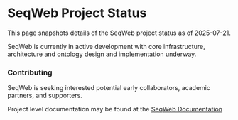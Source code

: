 # SeqWeb Project Status
This page snapshots details of the SeqWeb project status as of 2025-07-21.

SeqWeb is currently in active development with core infrastructure, architecture and ontology design and implementation underway.







### Contributing
SeqWeb is seeking interested potential early collaborators, academic partners, and supporters. 

Project level documentation may be found at the [SeqWeb Documentation](https://www.seqweb.org/)
